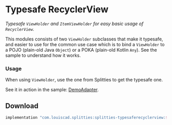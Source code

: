 # Typesafe RecyclerView

*Typesafe `ViewHolder` and `ItemViewHolder` for easy basic usage of
`RecyclerView`.*

This modules consists of two `ViewHolder` subclasses that make it typesafe,
and easier to use for the common use case which is to bind a `ViewHolder` to a
POJO (plain-old Java `Object`) or a POKA (plain-old Kotlin `Any`).
See the sample to understand how it works.

### Usage

When using `ViewHolder`, use the one from Splitties to get the typesafe one.

See it in action in the sample: [DemoAdapter](
../../sample/src/androidMain/kotlin/com/louiscad/splittiessample/demo/DemoAdapter.kt
).

## Download

```groovy
implementation "com.louiscad.splitties:splitties-typesaferecyclerview:$splitties_version"
```
